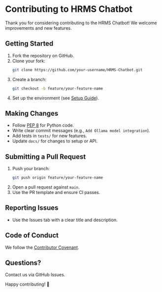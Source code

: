 # Contributing to HRMS Chatbot

Thank you for considering contributing to the HRMS Chatbot! We welcome improvements and new features.

## Getting Started
1. Fork the repository on GitHub.
2. Clone your fork:
   ```bash
   git clone https://github.com/your-username/HRMS-Chatbot.git
   ```
3. Create a branch:
   ```bash
   git checkout -b feature/your-feature-name
   ```
4. Set up the environment (see [Setup Guide](setup.md)).

## Making Changes
- Follow [PEP 8](https://www.python.org/dev/peps/pep-0008/) for Python code.
- Write clear commit messages (e.g., `Add Ollama model integration`).
- Add tests in `tests/` for new features.
- Update `docs/` for changes to setup or API.

## Submitting a Pull Request
1. Push your branch:
   ```bash
   git push origin feature/your-feature-name
   ```
2. Open a pull request against `main`.
3. Use the PR template and ensure CI passes.

## Reporting Issues
- Use the Issues tab with a clear title and description.

## Code of Conduct
We follow the [Contributor Covenant](https://www.contributor-covenant.org/).

## Questions?
Contact us via GitHub Issues.

Happy contributing! 🚀
